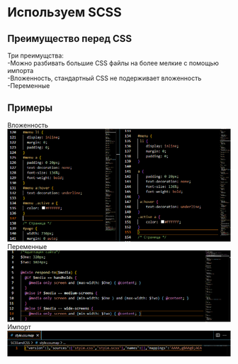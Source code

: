 # Используем SCSS
## Преимущество перед CSS
Три преимущства:  
-Можно разбивать большие CSS файлы на более мелкие с помощью импорта  
-Вложенность, стандартный CSS не подерживает вложенность  
-Переменные  
## Примеры 
Вложенность  
![](https://github.com/SsdyssY/Isp/blob/d49a7dbf84106ffcbc4bdd326dd7a5bc2a116fc7/st/images/1p.PNG)    
Переменные  
![](https://github.com/SsdyssY/Isp/blob/5ac05ffda2ba9b9889b0b2ef7439a696b73eeac1/st/images/2p.PNG)    
Импорт  
![](https://github.com/SsdyssY/Isp/blob/5ac05ffda2ba9b9889b0b2ef7439a696b73eeac1/st/images/3p.PNG)  

